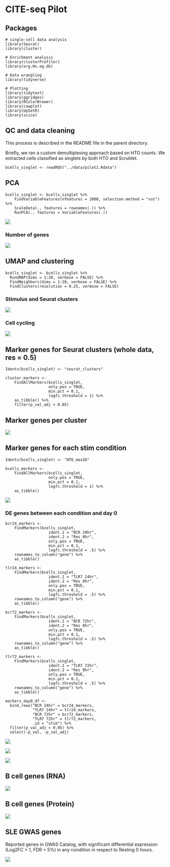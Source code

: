 CITE-seq Pilot
================

Packages
--------

    # single-cell data analysis
    library(Seurat)
    library(cluster)

    # Enrichment analysis
    library(clusterProfiler)
    library(org.Hs.eg.db)

    # Data wrangling
    library(tidyverse)

    # Plotting
    library(tidytext)
    library(ggridges)
    library(RColorBrewer)
    library(cowplot)
    library(UpSetR)
    library(scico)

QC and data cleaning
--------------------

This process is described in the README file in the parent directory.

Briefly, we ran a custom demultiplexing approach based on HTO counts. We
extracted cells classified as singlets by both HTO and Scrublet.

    bcells_singlet <- readRDS("../data/pilot1.Rdata")

PCA
---

    bcells_singlet <- bcells_singlet %>%
        FindVariableFeatures(nfeatures = 2000, selection.method = "vst") %>%
        ScaleData(., features = rownames(.)) %>%
        RunPCA(., features = VariableFeatures(.))

![](README_files/figure-gfm/unnamed-chunk-5-1.png)<!-- -->

### Number of genes

![](README_files/figure-gfm/unnamed-chunk-6-1.png)<!-- -->

UMAP and clustering
-------------------

    bcells_singlet <- bcells_singlet %>%
      RunUMAP(dims = 1:20, verbose = FALSE) %>%
      FindNeighbors(dims = 1:20, verbose = FALSE) %>%
      FindClusters(resolution = 0.25, verbose = FALSE)

### Stimulus and Seurat clusters

![](README_files/figure-gfm/unnamed-chunk-8-1.png)<!-- -->

### Cell cycling

![](README_files/figure-gfm/unnamed-chunk-9-1.png)<!-- -->

Marker genes for Seurat clusters (whole data, res = 0.5)
--------------------------------------------------------

    Idents(bcells_singlet) <- "seurat_clusters"

    cluster_markers <- 
        FindAllMarkers(bcells_singlet, 
                       only.pos = TRUE,
                       min.pct = 0.1,
                       logfc.threshold = 1) %>%
        as_tibble() %>%
        filter(p_val_adj < 0.05)

Marker genes per cluster
------------------------

![](README_files/figure-gfm/unnamed-chunk-11-1.png)<!-- -->

Marker genes for each stim condition
------------------------------------

    Idents(bcells_singlet) <- "HTO_maxID"

    bcells_markers <- 
        FindAllMarkers(bcells_singlet, 
                       only.pos = TRUE,
                       min.pct = 0.1,
                       logfc.threshold = 1) %>%
        as_tibble()

![](README_files/figure-gfm/unnamed-chunk-13-1.png)<!-- -->

### DE genes between each condition and day 0

    bcr24_markers <- 
        FindMarkers(bcells_singlet, 
                       ident.1 = "BCR 24hr",
                       ident.2 = "Res 0hr",
                       only.pos = TRUE,
                       min.pct = 0.1,
                       logfc.threshold = .5) %>%
        rownames_to_column("gene") %>%
        as_tibble()

    tlr24_markers <- 
        FindMarkers(bcells_singlet, 
                       ident.1 = "TLR7 24hr",
                       ident.2 = "Res 0hr",
                       only.pos = TRUE,
                       min.pct = 0.1,
                       logfc.threshold = .5) %>%
        rownames_to_column("gene") %>%
        as_tibble()

    bcr72_markers <- 
        FindMarkers(bcells_singlet, 
                       ident.1 = "BCR 72hr",
                       ident.2 = "Res 0hr",
                       only.pos = TRUE,
                       min.pct = 0.1,
                       logfc.threshold = .5) %>%
        rownames_to_column("gene") %>%
        as_tibble()

    tlr72_markers <- 
        FindMarkers(bcells_singlet, 
                       ident.1 = "TLR7 72hr",
                       ident.2 = "Res 0hr",
                       only.pos = TRUE,
                       min.pct = 0.1,
                       logfc.threshold = .5) %>%
        rownames_to_column("gene") %>%
        as_tibble()

    markers_day0_df <-
      bind_rows("BCR 24hr" = bcr24_markers,
                "TLR7 24hr" = tlr24_markers,
                "BCR 72hr" = bcr72_markers,
                "TLR7 72hr" = tlr72_markers,
                .id = "stim") %>%
      filter(p_val_adj < 0.05) %>%
      select(-p_val, -p_val_adj)

![](README_files/figure-gfm/unnamed-chunk-15-1.png)<!-- -->

![](README_files/figure-gfm/unnamed-chunk-16-1.png)<!-- -->

![](README_files/figure-gfm/unnamed-chunk-18-1.png)<!-- -->

B cell genes (RNA)
------------------

![](README_files/figure-gfm/unnamed-chunk-19-1.png)<!-- -->

B cell genes (Protein)
----------------------

![](README_files/figure-gfm/unnamed-chunk-20-1.png)<!-- -->

SLE GWAS genes
--------------

Reported genes in GWAS Catalog, with significant differential expression
(Log2FC &gt; 1, FDR = 5%) in any condition in respect to Resting 0
hours.

![](README_files/figure-gfm/unnamed-chunk-22-1.png)<!-- -->
